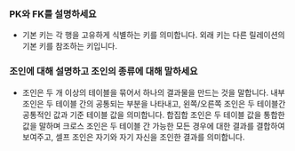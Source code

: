 ### PK와 FK를 설명하세요

- 기본 키는 각 행을 고유하게 식별하는 키를 의미합니다. 외래 키는 다른 릴레이션의 기본 키를 참조하는 키입니다.

### 조인에 대해 설명하고 조인의 종류에 대해 말하세요

- 조인은 두 개 이상의 테이블을 묶어서 하나의 결과물을 만드는 것을 말합니다. 내부 조인은 두 테이블 간의 공통되는 부분을 나타내고, 왼쪽/오른쪽 조인은 두 테이블간 공통적인 값과 기준 테이블 값을 의미합니다. 합집합 조인은 두 테이블 값을 통합한 값을 말하며 크로스 조인은 두 테이블 간 가능한 모든 경우에 대한 결과를 결합하여 보여주고, 셀프 조인은 자기와 자기 자신을 조인한 결과를 의미합니다.
